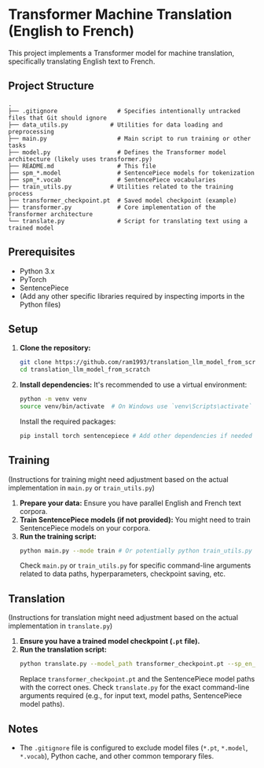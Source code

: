 # Transformer Machine Translation (English to French)

This project implements a Transformer model for machine translation, specifically translating English text to French.

## Project Structure

```
.
├── .gitignore                 # Specifies intentionally untracked files that Git should ignore
├── data_utils.py            # Utilities for data loading and preprocessing
├── main.py                    # Main script to run training or other tasks
├── model.py                   # Defines the Transformer model architecture (likely uses transformer.py)
├── README.md                  # This file
├── spm_*.model                # SentencePiece models for tokenization
├── spm_*.vocab                # SentencePiece vocabularies
├── train_utils.py           # Utilities related to the training process
├── transformer_checkpoint.pt  # Saved model checkpoint (example)
├── transformer.py             # Core implementation of the Transformer architecture
└── translate.py               # Script for translating text using a trained model
```

## Prerequisites

*   Python 3.x
*   PyTorch
*   SentencePiece
*   (Add any other specific libraries required by inspecting imports in the Python files)

## Setup

1.  **Clone the repository:**
    ```bash
    git clone https://github.com/ram1993/translation_llm_model_from_scratch
    cd translation_llm_model_from_scratch
    ```

2.  **Install dependencies:**
    It's recommended to use a virtual environment:
    ```bash
    python -m venv venv
    source venv/bin/activate  # On Windows use `venv\Scripts\activate`
    ```
    Install the required packages:
    ```bash
    pip install torch sentencepiece # Add other dependencies if needed
    ```

## Training

(Instructions for training might need adjustment based on the actual implementation in `main.py` or `train_utils.py`)

1.  **Prepare your data:** Ensure you have parallel English and French text corpora.
2.  **Train SentencePiece models (if not provided):** You might need to train SentencePiece models on your corpora.
3.  **Run the training script:**
    ```bash
    python main.py --mode train # Or potentially python train_utils.py
    ```
    Check `main.py` or `train_utils.py` for specific command-line arguments related to data paths, hyperparameters, checkpoint saving, etc.

## Translation

(Instructions for translation might need adjustment based on the actual implementation in `translate.py`)

1.  **Ensure you have a trained model checkpoint (`.pt` file).**
2.  **Run the translation script:**
    ```bash
    python translate.py --model_path transformer_checkpoint.pt --sp_en_model_path spm_en.model --sp_fr_model_path spm_fr.model --text "Hello world"
    ```
    Replace `transformer_checkpoint.pt` and the SentencePiece model paths with the correct ones. Check `translate.py` for the exact command-line arguments required (e.g., for input text, model paths, SentencePiece model paths).

## Notes

*   The `.gitignore` file is configured to exclude model files (`*.pt`, `*.model`, `*.vocab`), Python cache, and other common temporary files.